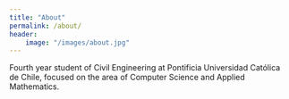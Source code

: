 ```yaml
---
title: "About"
permalink: /about/
header:
    image: "/images/about.jpg"
---
```


Fourth year student of Civil Engineering at Pontificia Universidad Católica de Chile, focused on the area of Computer Science and Applied Mathematics.
